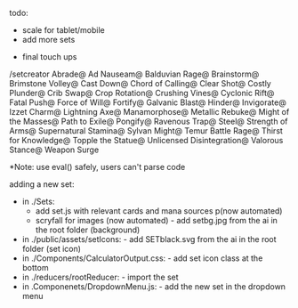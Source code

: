 todo:
<!-- - favicon -->
<!-- - modal
  - about
  - how to
  - too many permutations
  - too many lands -->
- scale for tablet/mobile
- add more sets
<!-- - documentation for how to add new sets -->
- final touch ups

/setcreator
Abrade@
Ad Nauseam@
Balduvian Rage@
Brainstorm@
Brimstone Volley@
Cast Down@
Chord of Calling@
Clear Shot@
Costly Plunder@
Crib Swap@
Crop Rotation@
Crushing Vines@
Cyclonic Rift@
Fatal Push@
Force of Will@
Fortify@
Galvanic Blast@
Hinder@
Invigorate@
Izzet Charm@
Lightning Axe@
Manamorphose@
Metallic Rebuke@
Might of the Masses@
Path to Exile@
Pongify@
Ravenous Trap@
Steel@
Strength of Arms@
Supernatural Stamina@
Sylvan Might@
Temur Battle Rage@
Thirst for Knowledge@
Topple the Statue@
Unlicensed Disintegration@
Valorous Stance@
Weapon Surge

*Note: use eval() safely, users can't parse code

adding a new set:
- in ./Sets:
  - add set.js with relevant cards and mana sources p(now automated)
  - scryfall for images (now automated)
  			- add setbg.jpg from the ai in the root folder (background)
- in ./public/assets/setIcons:
  			- add SETblack.svg from the ai in the root folder (set icon)
- in ./Components/CalculatorOutput.css:
  			- add set icon class at the bottom
- in ./reducers/rootReducer:
  			- import the set
- in .Componenets/DropdownMenu.js:
  			- add the new set in the dropdown menu